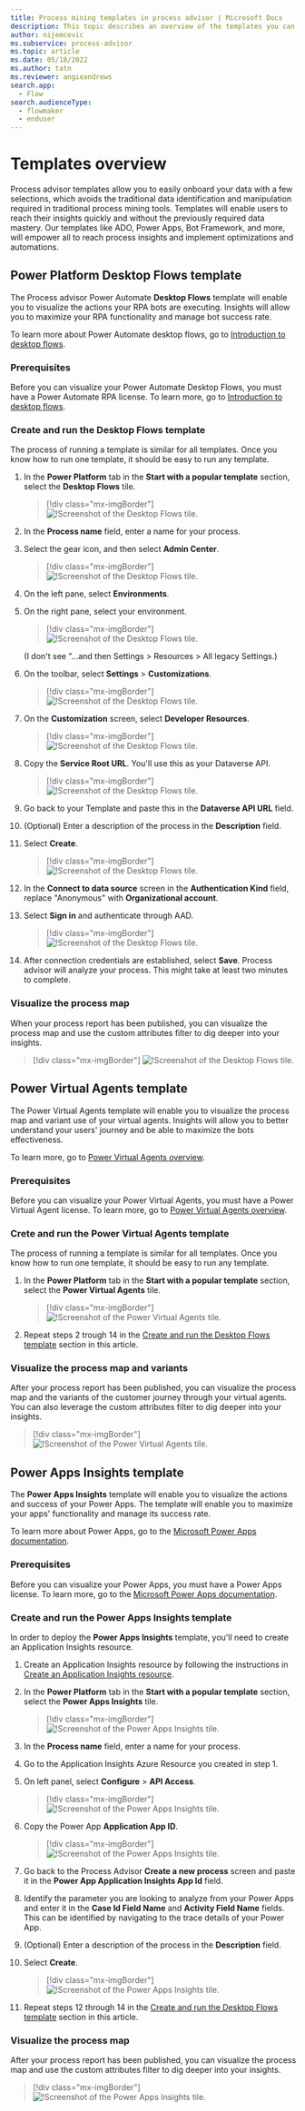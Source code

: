 ```yaml
---
title: Process mining templates in process advisor | Microsoft Docs
description: This topic describes an overview of the templates you can use in process mining in the process advisor feature in Power Automate.
author: nijemcevic 
ms.subservice: process-advisor
ms.topic: article
ms.date: 05/18/2022
ms.author: tatn
ms.reviewer: angieandrews
search.app: 
  - Flow
search.audienceType: 
  - flowmaker
  - enduser
---
```


# Templates overview

Process advisor templates allow you to easily onboard your data with a few selections, which avoids the traditional data identification and manipulation required in traditional process mining tools. Templates will enable users to reach their insights quickly and without the previously required data mastery. Our  templates like ADO, Power Apps, Bot Framework, and more, will empower all to reach process insights and implement optimizations and automations.

## Power Platform Desktop Flows template

The Process advisor Power Automate **Desktop Flows** template will enable you to visualize the actions your RPA bots are executing. Insights will allow you to maximize your RPA functionality and manage bot success rate.

To learn more about Power Automate desktop flows, go to [Introduction to desktop flows](desktop-flows/introduction.md).  

### Prerequisites

Before you can visualize your Power Automate Desktop Flows, you must have a Power Automate RPA license. To learn more, go to [Introduction to desktop flows](desktop-flows/introduction.md).

### Create and run the Desktop Flows template

The process of running a template is similar for all templates. Once you know how to run one template, it should be easy to run any template.

1. In the **Power Platform** tab in the **Start with a popular template** section, select the **Desktop Flows** tile.

    > [!div class="mx-imgBorder"]
    > ![!Screenshot of the Desktop Flows tile.](media/process-mining-templates/desktop-flows.png "Desktop Flows tile")

1. In the **Process name** field, enter a name for your process.

1. Select the gear icon, and then select **Admin Center**.

    > [!div class="mx-imgBorder"]
    > ![!Screenshot of the Desktop Flows tile.](media/process-mining-templates/admin-center.png "Desktop Flows tile")

1. On the left pane, select **Environments**.

1. On the right pane, select your environment.

    > [!div class="mx-imgBorder"]
    > ![!Screenshot of the Desktop Flows tile.](media/process-mining-templates/environment.png "Desktop Flows tile")

    (I don't see "...and then Settings > Resources > All legacy Settings.)

1. On the toolbar, select **Settings** > **Customizations**.

    > [!div class="mx-imgBorder"]
    > ![!Screenshot of the Desktop Flows tile.](media/process-mining-templates/settings-cust.png "Desktop Flows tile")

1. On the **Customization** screen, select **Developer Resources**.

    > [!div class="mx-imgBorder"]
    > ![!Screenshot of the Desktop Flows tile.](media/process-mining-templates/devel-resources.png "Desktop Flows tile")

1. Copy the **Service Root URL**. You'll use this as your Dataverse API.

    > [!div class="mx-imgBorder"]
    > ![!Screenshot of the Desktop Flows tile.](media/process-mining-templates/service-root.png "Desktop Flows tile")

1. Go back to your Template and paste this in the **Dataverse API URL** field.

1. (Optional) Enter a description of the process in the **Description** field.

1. Select **Create**.

    > [!div class="mx-imgBorder"]
    > ![!Screenshot of the Desktop Flows tile.](media/process-mining-templates/create-process.png "Desktop Flows tile")

1. In the **Connect to data source** screen in the **Authentication Kind** field, replace "Anonymous" with **Organizational account**.

1. Select **Sign in** and authenticate through AAD.

    > [!div class="mx-imgBorder"]
    > ![!Screenshot of the Desktop Flows tile.](media/process-mining-templates/connect.png "Desktop Flows tile")

1. After connection credentials are established, select **Save**. Process advisor will analyze your process. This might take at least two minutes to complete.

### Visualize the process map

When your process report has been published, you can visualize the process map and use the custom attributes filter to dig deeper into your insights.

> [!div class="mx-imgBorder"]
> ![!Screenshot of the Desktop Flows tile.](media/process-mining-templates/insights,png.png)

## Power Virtual Agents template

The Power Virtual Agents template will enable you to visualize the process map and variant use of your virtual agents. Insights will allow you to better understand your users' journey and be able to maximize the bots effectiveness.

To learn more, go to [Power Virtual Agents overview](/power-virtual-agents/fundamentals-what-is-power-virtual-agents).

### Prerequisites

Before you can visualize your Power Virtual Agents, you must have a Power Virtual Agent license. To learn more, go to [Power Virtual Agents overview](/power-virtual-agents/fundamentals-what-is-power-virtual-agents).

### Crete and run the Power Virtual Agents template

The process of running a template is similar for all templates. Once you know how to run one template, it should be easy to run any template.

1. In the **Power Platform** tab in the **Start with a popular template** section, select the **Power Virtual Agents** tile.

    > [!div class="mx-imgBorder"]
    > ![!Screenshot of the Power Virtual Agents tile.](media/process-mining-templates/pva.png "Power Virtual Agents tile")

1. Repeat steps 2 trough 14 in the [Create and run the Desktop Flows template](#create-and-run-the-desktop-flows-template) section in this article.

### Visualize the process map and variants

After your process report has been published, you can visualize the process map and the variants of the customer journey through your virtual agents. You can also leverage the custom attributes filter to dig deeper into your insights.

> [!div class="mx-imgBorder"]
> ![!Screenshot of the Power Virtual Agents tile.](media/process-mining-templates/pva-insights.png "Power Virtual Agents tile")

## Power Apps Insights template

The **Power Apps Insights** template will enable you to visualize the actions and success of your Power Apps. The template will enable you to maximize your apps' functionality and manage its success rate.

To learn more about Power Apps, go to the [Microsoft Power Apps documentation](/power-apps/).

### Prerequisites

Before you can visualize your Power Apps, you must have a Power Apps license. To learn more, go to the [Microsoft Power Apps documentation](/power-apps/).

### Create and run the Power Apps Insights template

In order to deploy the **Power Apps Insights** template, you'll need to create an Application Insights resource.

1.	Create an Application Insights resource by following the instructions in [Create an Application Insights resource](/azure/azure-monitor/app/create-new-resource).

1. In the **Power Platform** tab in the **Start with a popular template** section, select the **Power Apps Insights** tile.

    > [!div class="mx-imgBorder"]
    > ![!Screenshot of the Power Apps Insights tile.](media/process-mining-templates/power-apps-insights.png "Power Apps Insights tile")

1. In the **Process name** field, enter a name for your process.

1. Go to the Application Insights Azure Resource you created in step 1.

1. On left panel, select **Configure** > **API Access**.

    > [!div class="mx-imgBorder"]
    > ![!Screenshot of the Power Apps Insights tile.](media/process-mining-templates/api-access.png "Power Apps Insights tile")

1. Copy the Power App **Application App ID**.

    > [!div class="mx-imgBorder"]
    > ![!Screenshot of the Power Apps Insights tile.](media/process-mining-templates/app-id.png "Power Apps Insights tile")

1. Go back to the Process Advisor **Create a new process** screen and paste it in the **Power App Application Insights App Id** field.

1. Identify the parameter you are looking to analyze from your Power Apps and enter it in the **Case Id Field Name** and **Activity Field Name** fields. This can be identified by navigating to the trace details of your Power App.

1. (Optional) Enter a description of the process in the **Description** field.

1. Select **Create**.

    > [!div class="mx-imgBorder"]
    > ![!Screenshot of the Power Apps Insights tile.](media/process-mining-templates/create-app-process.png "Power Apps Insights tile")

1. Repeat steps 12 through 14 in the [Create and run the Desktop Flows template](#create-and-run-the-desktop-flows-template) section in this article.

### Visualize the process map

After your process report has been published, you can visualize the process map and use the custom attributes filter to dig deeper into your insights.

> [!div class="mx-imgBorder"]
> ![!Screenshot of the Power Apps Insights tile.](media/process-mining-templates/visualize-insights.png "Power Apps Insights tile")